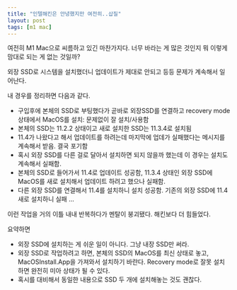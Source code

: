 ```yaml
---
title: "인텔해킨은 안녕했지만 여전히..삽질"
layout: post
tags: [m1 mac]
---
```

 
여전히 M1 Mac으로 씨름하고 있긴 마찬가지다. 너무 바라는 게 많은 것인지 뭐 이렇게 맘대로 되는 게 없는 것일까?

외장 SSD로 시스템을 설치했더니 업데이트가 제대로 안되고 등등 문제가 계속해서 일어난다. 

내 경우를 정리하면 다음과 같다.

- 구입후에 본체의 SSD로 부팅했다가 곧바로 외장SSD를 연결하고 recovery mode 상태에서 MacOS를 설치: 문제없이 잘 설치/사용함
- 본체의 SSD는 11.2.2 상태이고 새로 설치한 SSD는 11.3.4로 설치됨
- 11.4가 나왔다고 해서 업데이트를 하려는데 마지막에 업데가 실패했다는 메시지를 계속해서 받음. 결국 포기함
- 혹시 외장 SSD를 다른 걸로 달아서 설치하면 되지 않을까 했는데 이 경우는 설치도 계속해서 실패함.
- 본체의 SSD로 들어가서 11.4로 업데이트 성공함, 11.3.4 상태인 외장 SSD에 MacOS를 새로 설치해서 업데이트 하려고 했으나 실패함.
- 다른 외장 SSD를 연결해서 11.4를 설치하니 설치 성공함. 기존의 외장 SSD에 11.4 새로 설치하니 실패
...

이런 작업을 거의 이틀 내내 반복하다가 멘탈이 붕괴됐다. 해킨보다 더 힘들었다.

요약하면
- 외장 SSD에 설치하는 게 쉬운 일이 아니다. 그냥 내장 SSD만 써라.
- 외장 SSD로 작업하려고 하면, 본체의 SSD의 MacOS를 최신 상태로 놓고, MacOSInstall.App을 가져와서 설치하기 바란다. Recovery mode로 잘못 설치하면 완전히 미아 상태가 될 수 있다.
- 혹시를 대비해서 동일한 내용으로 SSD 두 개에 설치해놓는 것도 괜찮다.

